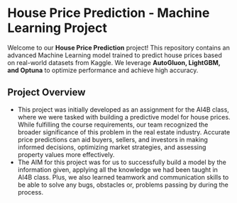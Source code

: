 # House Price Prediction - Machine Learning Project

Welcome to our **House Price Prediction** project! This repository contains an advanced Machine Learning model trained to predict house prices based on real-world datasets from Kaggle. We leverage **AutoGluon, LightGBM, and Optuna** to optimize performance and achieve high accuracy.

## Project Overview
- This project was initially developed as an assignment for the AI4B class, where we were tasked with building a predictive model for house prices. While fulfilling the course requirements, our team recognized the broader significance of this problem in the real estate industry. Accurate price predictions can aid buyers, sellers, and investors in making informed decisions, optimizing market strategies, and assessing property values more effectively.  
- The AIM for this project was for us to successfully build a model by the information given, applying all the knowledge we had been taught in AI4B class. Plus, we also learned teamwork and communication skills to be able to solve any bugs, obstacles or, problems passing by during the process.
